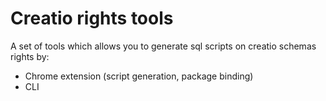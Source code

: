 # Creatio rights tools

A set of tools which allows you to generate sql scripts on creatio schemas rights by:

* Chrome extension (script generation, package binding)
* CLI